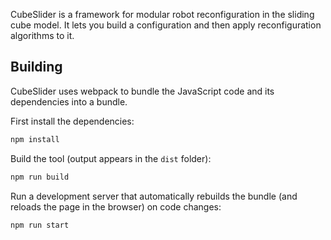 CubeSlider is a framework for modular robot reconfiguration in the sliding cube model. It lets you build a configuration and then apply reconfiguration algorithms to it.

## Building

CubeSlider uses webpack to bundle the JavaScript code and its dependencies into a bundle.

First install the dependencies:

```sh
npm install
```

Build the tool (output appears in the `dist` folder):

```sh
npm run build
```

Run a development server that automatically rebuilds the bundle (and reloads the page in the browser) on code changes:

```sh
npm run start
```
